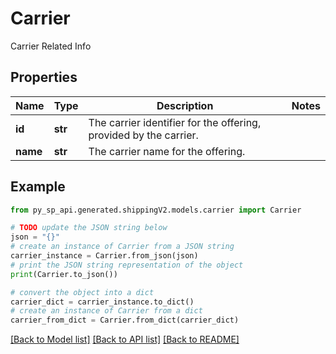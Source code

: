 # Carrier

Carrier Related Info

## Properties

Name | Type | Description | Notes
------------ | ------------- | ------------- | -------------
**id** | **str** | The carrier identifier for the offering, provided by the carrier. | 
**name** | **str** | The carrier name for the offering. | 

## Example

```python
from py_sp_api.generated.shippingV2.models.carrier import Carrier

# TODO update the JSON string below
json = "{}"
# create an instance of Carrier from a JSON string
carrier_instance = Carrier.from_json(json)
# print the JSON string representation of the object
print(Carrier.to_json())

# convert the object into a dict
carrier_dict = carrier_instance.to_dict()
# create an instance of Carrier from a dict
carrier_from_dict = Carrier.from_dict(carrier_dict)
```
[[Back to Model list]](../README.md#documentation-for-models) [[Back to API list]](../README.md#documentation-for-api-endpoints) [[Back to README]](../README.md)


